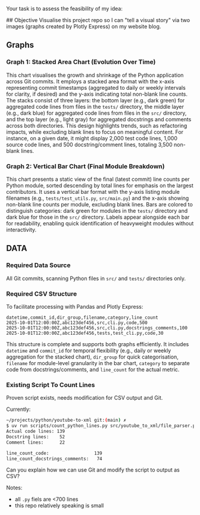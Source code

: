 Your task is to assess the feasibility of my idea:

<idea>
## Objective
Visualise this project repo so I can "tell a visual story" via two images (graphs created by Plotly Express) on my website blog.

## Graphs

### Graph 1: Stacked Area Chart (Evolution Over Time)
This chart visualises the growth and shrinkage of the Python application across Git commits. It employs a stacked area format with the x-axis representing commit timestamps (aggregated to daily or weekly intervals for clarity, if desired) and the y-axis indicating total non-blank line counts. The stacks consist of three layers: the bottom layer (e.g., dark green) for aggregated code lines from files in the `tests/` directory, the middle layer (e.g., dark blue) for aggregated code lines from files in the `src/` directory, and the top layer (e.g., light gray) for aggregated docstrings and comments across both directories. This design highlights trends, such as refactoring impacts, while excluding blank lines to focus on meaningful content. For instance, on a given date, it might display 2,000 test code lines, 1,000 source code lines, and 500 docstring/comment lines, totaling 3,500 non-blank lines.

### Graph 2: Vertical Bar Chart (Final Module Breakdown)
This chart presents a static view of the final (latest commit) line counts per Python module, sorted descending by total lines for emphasis on the largest contributors. It uses a vertical bar format with the y-axis listing module filenames (e.g., `tests/test_utils.py`, `src/main.py`) and the x-axis showing non-blank line counts per module, excluding blank lines. Bars are colored to distinguish categories: dark green for modules in the `tests/` directory and dark blue for those in the `src/` directory. Labels appear alongside each bar for readability, enabling quick identification of heavyweight modules without interactivity.

## DATA

### Required Data Source
All Git commits, scanning Python files in `src/` and `tests/` directories only.

### Required CSV Structure
To facilitate processing with Pandas and Plotly Express:

```text
datetime,commit_id,dir_group,filename,category,line_count
2025-10-01T12:00:00Z,abc123def456,src,cli.py,code,500
2025-10-01T12:00:00Z,abc123def456,src,cli.py,docstrings_comments,100
2025-10-01T12:00:00Z,abc123def456,tests,test_cli.py,code,30
```

This structure is complete and supports both graphs efficiently. It includes `datetime` and `commit_id` for temporal flexibility (e.g., daily or weekly aggregation for the stacked chart), `dir_group` for quick categorisation, `filename` for module-level granularity in the bar chart, `category` to separate code from docstrings/comments, and `line_count` for the actual metric.

### Existing Script To Count Lines

Proven script exists, needs modification for CSV output and Git. 

Currently:

```bash
~/projects/python/youtube-to-xml git:(main) ✗ 
$ uv run scripts/count_python_lines.py src/youtube_to_xml/file_parser.py
Actual code lines: 139
Docstring lines:    52
Comment lines:      22

line_count_code:                 139
line_count_docstrings_comments:   74
```

</idea>

Can you explain how we can use Git and modify the script to output as CSV?

Notes:
- all `.py` fiels are <700 lines
- this repo relatively speaking is small

